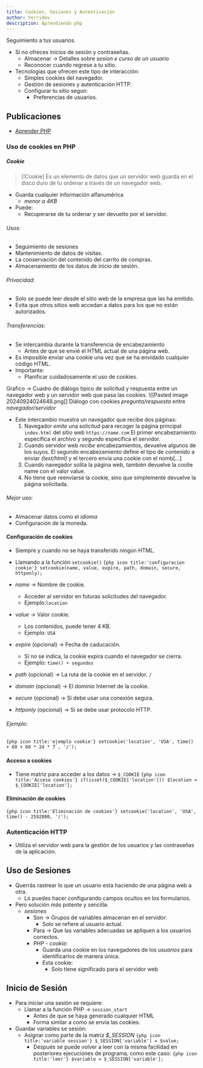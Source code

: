 ```yaml
---
title: Cookies, Sesiones y Autenticación
author: Yerridev
description: Aprendiendo php
---
```


Seguimiento a tus usuarios.
- Si no ofreces inicios de sesión y contraseñas.
    - Almacenar -> Detalles sobre *sesion e curso de un usuario*
    - Reconocer cuando regrese a tu sitio.
- Tecnologías que ofrecen este tipo de interacción:
    - Simples cookies del navegador.
    - Gestión de sesiones y autenticación HTTP.
    - Configurar tu sitio segun:
        - Preferencias de usuarios.

## Publicaciones

- [Aprender PHP](./_posts/2024-11-26-Aprender-PHP.md)

### Uso de cookies en PHP
##### Cookie
>[!Cookie]
>Es un elemento de datos que un servidor web guarda en el disco duro de tu ordenar a través de un navegador web.
- Guarda cualquier información alfanumérica
    - *menor a 4KB*
- Puede:
    - Recuperarse de tu ordenar y ser devuelto por el servidor.
###### Usos:
- Seguimiento de sesiones
- Mantenimiento de datos de visitas.
- La conservación del contenido del carrito de compras.
- Almacenamiento de los datos de inicio de sesión.

###### Privacidad:
- Solo se puede leer desde el sitio web de la empresa que las ha emitido.
- Evita que otros sitios web accedan a datos para los que no están autorizados.

###### Transferencias:
- Se intercambia durante la transferencia de encabezamiento
    - Antes de que se envié el HTML actual de una página web.
- Es imposible enviar una cookie una vez que se ha envidado cualquier código HTML.
- Importante:
    - Planificar cuidadosamente el uso de cookies.

Grafico -> Cuadro de diálogo típico de solicitud y respuesta entre un navegador web y un servidor web que pasa las cookies.
![[Pasted image 20240924024648.png]]
Diálogo con cookies *pregunta/respuesta* entre *navegador/servidor*
- Este intercambio muestra un navegador que recibe dos páginas:
    1. Navegador *emite* una solicitud para recoger la página principal `index.html` del sitio web `https://name.com` El primer encabezamiento especifica el archivo y segundo especifica el servidor.
    2. Cuando servidor web *recibe* encabezamientos, devuelve algunos de los suyos. El segundo encabezamiento define el tipo de contenido a enviar *(text/html)* y el tercero envía una cookie con el nomb[...]
    3. Cuando navegador solita la página web, también devuelve la coolie name con el valor value.
    4. No tiene que reenviarse la cookie, sino que simplemente devuelve la página solicitada.
###### Mejor uso:
- Almacenar datos como el *idioma*
- Configuración de la moneda.

#### Configuración de cookies
- Siempre y cuando no se haya transferido ningún HTML.
- Llamando a la función `setcookie()` 
 `{php icon title:'configuracion cookie'} setcookie(name, value, expire, path, domain, secure, httponly);`

- *name* -> Nombre de cookie.
    - Acceder al servidor en futuras solicitudes del navegador. 
    - Ejemplo:`location`
- *value* -> Valor cookie.
    - Los contenidos, puede tener 4 KB.
    - Ejemplo: `USA`
- *expire* (opcional) -> Fecha de caducación.
    - Si no se indica, la cookie expira cuando el navegador se cierra.
    - Ejemplo: `time() + segundos`
- *path* (opcional) -> La ruta de la cookie en el servidor. `/`
- *domain* (opcional) -> El dominio Internet de la cookie.
- *secure* (opcional) -> Si debe usar una conexión segura. 
- *httponly* (opcional) -> Si se debe usar protocolo HTTP.
###### Ejemplo:
 `{php icon title:'ejemplo cookie'} setcookie('location', 'USA', time() + 60 + 60 * 24 * 7 , '/');`
#### Acceso a cookies
- Tiene matriz para acceder a los datos  -> `$_COOKIE`
 `{php icon title:'Acceso cookies'} if(isset($_COOKIE['location'])) $location = $_COOKIE['location'];`

#### Eliminación de cookies
 `{php icon title:'Eliminación de cookies'} setcookie('location', 'USA', time() - 2592000, '/');`
### Autenticación HTTP

 - Utiliza el servidor web para la gestión de los usuarios y las contraseñas de la aplicación.

## Uso de Sesiones
- Querrás rastrear lo que un usuario esta haciendo de una página web a otra.
    - Lo puedes hacer configurando campos ocultos en los formularios.
- Pero solución más potente y sencilla:
    - *sesiones*
        - Son -> Grupos de variables almacenan en el servidor.
            - Solo se refiere al usuario actual.
        - Para -> Que las variables adecuadas se apliquen a los usuarios correctos.
        - PHP - *cookie*:
            - Guarda una cookie en los navegadores de los *usuarios* para identificarlos de manera única.
            - Esta cookie:
                - Solo tiene significado para el servidor web

## Inicio de Sesión
- Para iniciar una sesión se requiere:
    - Llamar a la función PHP -> `session_start`
        - Antes de que se haya generado cualquier HTML
        - Forma similar a como se envía las cookies.
- Guardar variables se sesión:
    - Asignar como parte de la matriz *$_SESSION*
      `{php icon title:'variable session'} $_SESSION['variable'] = $value;`
      - Después se puede volver a leer con la misma facilidad en posteriores ejecuciones de programa, como este caso:
       `{php icon title:'leer'} $variable = $_SESSION['variable'];`
